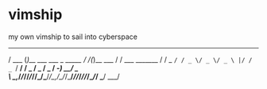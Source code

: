 vimship
=======

my own vimship to sail into cyberspace

  _____  _                         __  _           __
 / ___ \(_)__  ___  ___ _  _____ _/ /_(_)__  ___  / /  ___ _______
/ / _ `/ / _ \/ _ \/ _ \ |/ / _ `/ __/ / _ \/ _ \/ _ \/ -_) __/ _ \
\ \_,_/_/_//_/_//_/\___/___/\_,_/\__/_/\___/_//_/_//_/\__/_/  \___/
 \___/                                                             
